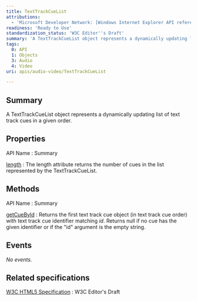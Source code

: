 ```yaml
---
title: TextTrackCueList
attributions:
  - 'Microsoft Developer Network: [Windows Internet Explorer API reference Article](http://msdn.microsoft.com/en-us/library/ie/hh828809%28v=vs.85%29.aspx)'
readiness: 'Ready to Use'
standardization_status: 'W3C Editor''s Draft'
summary: 'A TextTrackCueList object represents a dynamically updating list of text track cues in a given order.'
tags:
  0: API
  1: Objects
  3: Audio
  4: Video
uri: apis/audio-video/TextTrackCueList

---
```

## Summary

A TextTrackCueList object represents a dynamically updating list of text track cues in a given order.

## Properties

API Name
:   Summary

[length](/apis/audio-video/TextTrackCueList/length)
:   The length attribute returns the number of cues in the list represented by the TextTrackCueList.

## Methods

API Name
:   Summary

[getCueById](/apis/audio-video/TextTrackCueList/getCueById)
:   Returns the first text track cue object (in text track cue order) with text track cue identifier matching *id*. Returns null if no cue has the given identifier or if the "id" argument is the empty string.

## Events

*No events.*

## Related specifications

[W3C HTML5 Specification](http://dev.w3.org/html5/spec/single-page.html)
:   W3C Editor's Draft
